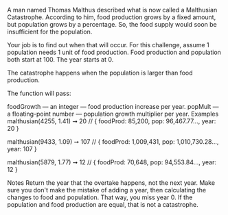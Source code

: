 A man named Thomas Malthus described what is now called a Malthusian Catastrophe. According to him, food production grows by a fixed amount, but population grows by a percentage. So, the food supply would soon be insufficient for the population.

Your job is to find out when that will occur. For this challenge, assume 1 population needs 1 unit of food production. Food production and population both start at 100. The year starts at 0.

The catastrophe happens when the population is larger than food production.

The function will pass:

foodGrowth ⁠— an integer ⁠— food production increase per year.
popMult ⁠— a floating-point number ⁠— population growth multiplier per year.
Examples
malthusian(4255, 1.41) ➞ 20
// { foodProd: 85,200, pop: 96,467.77..., year: 20 }

malthusian(9433, 1.09) ➞ 107
// { foodProd: 1,009,431, pop: 1,010,730.28..., year: 107 }

malthusian(5879, 1.77) ➞ 12
// { foodProd: 70,648, pop: 94,553.84..., year: 12 }

Notes
Return the year that the overtake happens, not the next year.
Make sure you don't make the mistake of adding a year, then calculating the changes to food and population. That way, you miss year 0.
If the population and food production are equal, that is not a catastrophe.